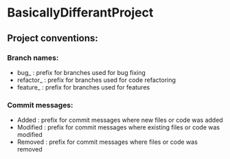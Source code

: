 # BasicallyDifferantProject
## Project conventions:

### Branch names:
* bug_ : prefix for branches used for bug fixing
* refactor_ : prefix for branches used for code refactoring
* feature_ : prefix for branches used for features

### Commit messages:
* Added : prefix for commit messages where new files or code was added
* Modified : prefix for commit messages where existing files or code was modified
* Removed : prefix for commit messages where files or code was removed

